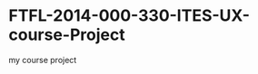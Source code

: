 FTFL-2014-000-330-ITES-UX-course-Project
========================================

my course project
